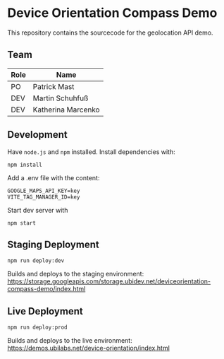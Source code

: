 # Device Orientation Compass Demo

This repository contains the sourcecode for the geolocation API demo.

## Team

| Role | Name               |
| ---- | ------------------ |
| PO   | Patrick Mast       |
| DEV  | Martin Schuhfuß    |
| DEV  | Katherina Marcenko |

## Development

Have `node.js` and `npm` installed.
Install dependencies with:

```
npm install
```

Add a .env file with the content:

```
GOOGLE_MAPS_API_KEY=key
VITE_TAG_MANAGER_ID=key
```

Start dev server with

```
npm start
```

## Staging Deployment

```
npm run deploy:dev
```

Builds and deploys to the staging environment: https://storage.googleapis.com/storage.ubidev.net/deviceorientation-compass-demo/index.html

## Live Deployment

```
npm run deploy:prod
```

Builds and deploys to the live environment: https://demos.ubilabs.net/device-orientation/index.html
